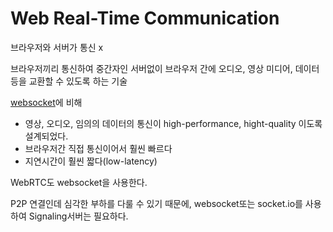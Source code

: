 # Web Real-Time Communication
브라우저와 서버가 통신 x

브라우저끼리 통신하여 중간자인 서버없이 브라우저 간에 오디오, 영상 미디어, 데이터 등을 교환할 수 있도록 하는 기술

[websocket](websocket)에 비해 
- 영상, 오디오, 임의의 데이터의 통신이 high-performance, hight-quality 이도록 설계되었다.
- 브라우저간 직접 통신이어서 훨씬 빠르다
- 지연시간이 훨씬 짧다(low-latency)

WebRTC도 websocket을 사용한다.

P2P 연결인데 심각한 부하를 다룰 수 있기 때문에, websocket또는 socket.io를 사용하여 Signaling서버는 필요하다.


